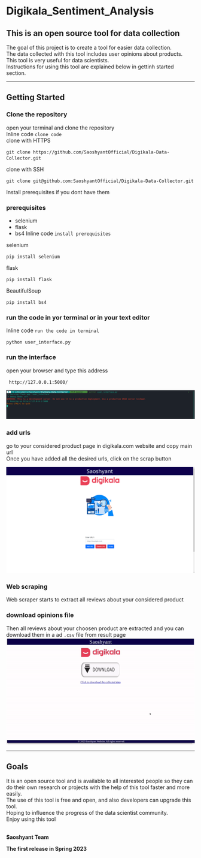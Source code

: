 # Digikala_Sentiment_Analysis
## This is an open source tool for data collection

The goal of this project is to create a tool for easier data collection. <br>
The data collected with this tool includes user opinions about products. <br>
This tool is very useful for data scientists. <br>
Instructions for using this tool are explained below in gettinh started section. <br>

***

## Getting Started

### Clone the repository <br>
open your terminal and clone the repository <br>
Inline code `clone code` <br>
clone with HTTPS <br>

    git clone https://github.com/SaoshyantOfficial/Digikala-Data-Collector.git
clone with SSH <br>

    git clone git@github.com:SaoshyantOfficial/Digikala-Data-Collector.git

Install prerequisites if you dont have them <br>
### prerequisites 
+ selenium 
+ flask 
+ bs4
Inline code `install prerequisites` <br>

selenium <br>

    pip install selenium
flask <br>

    pip install flask
BeautifulSoup <br>

    pip install bs4
### run the code in yor terminal or in your text editor
Inline code `run the code in terminal` <br>
    
    python user_interface.py
  
### run the interface 
 open your browser and type this address
 
     http://127.0.0.1:5000/
![code_running](https://github.com/SaoshyantOfficial/Digikala-Data-Collector/blob/master/screenshots/code_running.png)
### add urls
go to your considered product page in digikala.com website and copy main url <br>
Once you have added all the desired urls, click on the scrap button <br>

![add_urls](https://github.com/SaoshyantOfficial/Digikala-Data-Collector/blob/master/screenshots/Screenshot_20230608_161852.png)

### Web scraping
Web scraper starts to extract all reviews about your considered product <br>

### download opinions file
Then all reviews about your choosen product are extracted and you can download them in a ad `.csv` file from result page
![download_gif](https://github.com/SaoshyantOfficial/Digikala-Data-Collector/blob/master/screenshots/digi_download.gif)
*** 

## Goals

It is an open source tool and is available to all interested people so they can do their own research or projects with the help of this tool faster and more easily. <br>
The use of this tool is free and open, and also developers can upgrade this tool. <br>
Hoping to influence the progress of the data scientist community. <br>
Enjoy using this tool <br>
<br>

**Saoshyant Team** <br>

**The first release in Spring 2023** <br>


